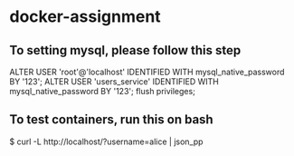 # docker-assignment
## To setting mysql, please follow this step

ALTER USER 'root'@'localhost' IDENTIFIED WITH mysql_native_password BY '123';
ALTER USER 'users_service' IDENTIFIED WITH mysql_native_password BY '123';
flush privileges;

## To test containers, run this on bash

$ curl -L http://localhost/?username=alice | json_pp
